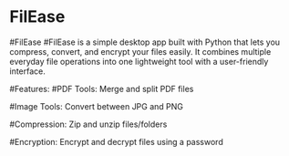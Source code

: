 # FilEase
#FilEase
#FilEase is a simple desktop app built with Python that lets you compress, convert, and encrypt your files easily. It combines multiple everyday file operations into one lightweight tool with a user-friendly interface.

#Features:
#PDF Tools: Merge and split PDF files

#Image Tools: Convert between JPG and PNG

#Compression: Zip and unzip files/folders

#Encryption: Encrypt and decrypt files using a password
